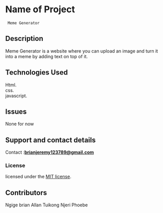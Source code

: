 # Name of Project

     Meme Generator 
  
## Description

Meme Generator is a website where you can upload an image and turn it into a meme by adding text on top of it.

## Technologies Used

Html.<br>
css.<br>
javascript.<br>

## Issues

None for now

## Support and contact details

Contact :**brianjeremy123789@gmail.com**

### License

licensed under the [MIT license](LICENSE).

## Contributors

Ngige brian
Allan Tuikong
Njeri Phoebe
